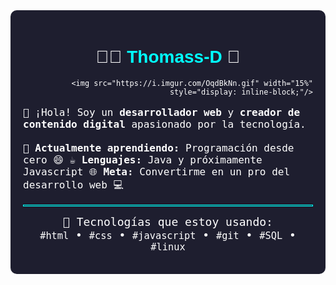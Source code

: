 <!-- Presentación de Thomass-D -->

<div style="background-color: #1e1e2f; color: white; padding: 20px; border-radius: 10px; font-family: sans-serif;">

  <h1 align="center">
    👨‍💻 <span style="color:#00FFFF;">Thomass-D</span> 🚀
  </h1>

  <div align="right">
    
    <img src="https://i.imgur.com/OqdBkNn.gif" width="15%" style="display: inline-block;"/>
  </div>

  <p style="font-size: 16px;">
    <samp>
      👋 ¡Hola! Soy un <strong>desarrollador web</strong> y <strong>creador de contenido digital</strong> apasionado por la tecnología.  
      <br><br>
      🌱 <strong>Actualmente aprendiendo:</strong> Programación desde cero 😄  
      ☕ <strong>Lenguajes:</strong> Java y próximamente Javascript  
      🌐 <strong>Meta:</strong> Convertirme en un pro del desarrollo web 💻  
    </samp>
  </p>

  <hr style="border: 1px solid #00ffff;">

  <p align="center">
    <samp style="font-size: 18px;">
      🚀 Tecnologías que estoy usando:<br>
      <code>#html</code> • <code>#css</code> • <code>#javascript</code> • <code>#git</code> • <code>#SQL</code> • <code>#linux</code>
    </samp>
  </p>

</div>
